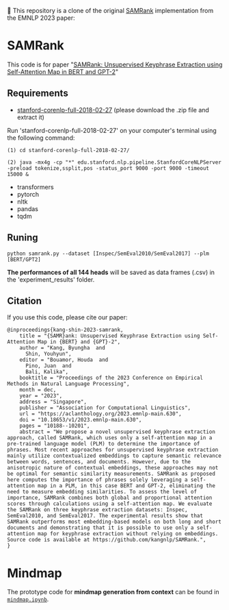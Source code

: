 📌 This repository is a clone of the original [SAMRank](https://github.com/kangnlp/SAMRank) implementation from the EMNLP 2023 paper:

# SAMRank 
This code is for paper "[SAMRank: Unsupervised Keyphrase Extraction using Self-Attention Map in BERT and GPT-2](https://aclanthology.org/2023.emnlp-main.630)" 


## Requirements
- [stanford-corenlp-full-2018-02-27](https://drive.google.com/file/d/1K4Ll54ypTf_tF83Mkkar2QKOcZ4Uskl5/view?usp=sharing)  (please download the .zip file and extract it)

Run 'stanford-corenlp-full-2018-02-27' on your computer's terminal using the following command:

    (1) cd stanford-corenlp-full-2018-02-27/
    
    (2) java -mx4g -cp "*" edu.stanford.nlp.pipeline.StanfordCoreNLPServer -preload tokenize,ssplit,pos -status_port 9000 -port 9000 -timeout 15000 &
    
- transformers
- pytorch
- nltk
- pandas
- tqdm


## Runing
```shell
python samrank.py --dataset [Inspec/SemEval2010/SemEval2017] --plm [BERT/GPT2]
```
**The performances of all 144 heads** will be saved as data frames (.csv) in the 'experiment_results' folder.

## Citation
If you use this code, please cite our paper:

```
@inproceedings{kang-shin-2023-samrank,
    title = "{SAMR}ank: Unsupervised Keyphrase Extraction using Self-Attention Map in {BERT} and {GPT}-2",
    author = "Kang, Byungha  and
      Shin, Youhyun",
    editor = "Bouamor, Houda  and
      Pino, Juan  and
      Bali, Kalika",
    booktitle = "Proceedings of the 2023 Conference on Empirical Methods in Natural Language Processing",
    month = dec,
    year = "2023",
    address = "Singapore",
    publisher = "Association for Computational Linguistics",
    url = "https://aclanthology.org/2023.emnlp-main.630",
    doi = "10.18653/v1/2023.emnlp-main.630",
    pages = "10188--10201",
    abstract = "We propose a novel unsupervised keyphrase extraction approach, called SAMRank, which uses only a self-attention map in a pre-trained language model (PLM) to determine the importance of phrases. Most recent approaches for unsupervised keyphrase extraction mainly utilize contextualized embeddings to capture semantic relevance between words, sentences, and documents. However, due to the anisotropic nature of contextual embeddings, these approaches may not be optimal for semantic similarity measurements. SAMRank as proposed here computes the importance of phrases solely leveraging a self-attention map in a PLM, in this case BERT and GPT-2, eliminating the need to measure embedding similarities. To assess the level of importance, SAMRank combines both global and proportional attention scores through calculations using a self-attention map. We evaluate the SAMRank on three keyphrase extraction datasets: Inspec, SemEval2010, and SemEval2017. The experimental results show that SAMRank outperforms most embedding-based models on both long and short documents and demonstrating that it is possible to use only a self-attention map for keyphrase extraction without relying on embeddings. Source code is available at https://github.com/kangnlp/SAMRank.",
}
```
# Mindmap
The prototype code for **mindmap generation from context** can be found in [`mindmap.ipynb`](mindmap.ipynb).
